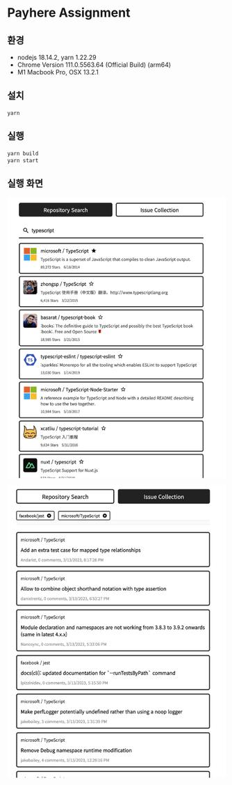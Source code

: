 # Payhere Assignment

## 환경

- nodejs 18.14.2, yarn 1.22.29
- Chrome Version 111.0.5563.64 (Official Build) (arm64)
- M1 Macbook Pro, OSX 13.2.1

## 설치

```
yarn
```

## 실행

```
yarn build
yarn start
```

## 실행 화면

![](./preview1.png)

![](./preview2.png)
